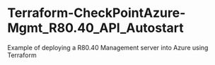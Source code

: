# Terraform-CheckPointAzure-Mgmt_R80.40_API_Autostart
Example of deploying a R80.40 Management server into Azure using Terraform
